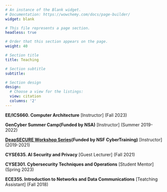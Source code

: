 ```yaml
---
# An instance of the Blank widget.
# Documentation: https://wowchemy.com/docs/page-builder/
widget: blank

# This file represents a page section.
headless: true

# Order that this section appears on the page.
weight: 40

# Section title
title: Teaching

# Section subtitle
subtitle: 

# Section design
design:
  # Choose a view for the listings:
  view: citation
  columns: '2'
---
```


**EE/ICS660. Computer Architecture** [Instructor]  (Fall 2023)

**GenCyber Summer Camp(Funded by NSA)** [Instructor] (Summer 2019-2022)

**[DeapSECURE Workshop Series](https://deapsecure.gitlab.io)(Funded by NSF CyberTraining)** [Instructor] (2019-2021)

**CYSE635. AI Security and Privacy** [Guest Lecturer] (Fall 2021)

**CYSE301. Cybersecurity Techniques and Operations** [Student Mentor] (Spring 2023)

**ECE355. Introduction to Networks and Data Communications** [Teatching Assistant] (Fall 2018)
